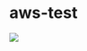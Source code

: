 # aws-test
![](https://codebuild.us-west-2.amazonaws.com/badges?uuid=eyJlbmNyeXB0ZWREYXRhIjoiaHUyVHVGR2s5N0x1VnRySk9aYVdoUDVtOWFsbjliN0UxNWlsdTk5ZGsvWEROK1BEVzJ4MU1XVnZBOXRQc2pETGp3R2R2cmlZcEFQUktNdEppU1FBeUNBPSIsIml2UGFyYW1ldGVyU3BlYyI6ImJCUDFFeDIySzJOMzZJV1EiLCJtYXRlcmlhbFNldFNlcmlhbCI6MX0%3D&branch=master)
